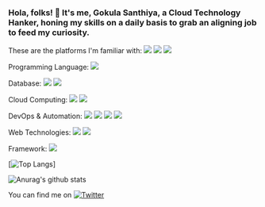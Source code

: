 
### Hola, folks! 👋 It's me, Gokula Santhiya, a Cloud Technology Hanker, honing my skills on a daily basis to grab an aligning job to feed my curiosity. 
These are the platforms I'm familiar with:
![](https://img.shields.io/badge/<OS>-<Linux>-<yellow>)
![](https://img.shields.io/badge/Ubuntu-<Python>informational?style=flat&logo=data:#3776AB;base64,<Python>)
![](https://img.shields.io/badge/Windows-<Python>informational?style=flat&logo=data:#3776AB;base64,<Python>)

Programming Language:
![](https://img.shields.io/badge/Python-<Python>informational?style=flat&logo=data:#3776AB;base64,<Python>)

Database:
![](https://img.shields.io/badge/MySQL-<Python>informational?style=flat&logo=data:#3776AB;base64,<Python>)
![](https://img.shields.io/badge/Oracle-<Python>informational?style=flat&logo=data:#3776AB;base64,<Python>)

Cloud Computing:
![](https://img.shields.io/badge/AWS-<Python>informational?style=flat&logo=data:#3776AB;base64,<Python>)
![](https://img.shields.io/badge/GCP-<Python>informational?style=flat&logo=data:#3776AB;base64,<Python>)

DevOps & Automation:
![](https://img.shields.io/badge/Terraform-<Python>informational?style=flat&logo=data:#3776AB;base64,<Python>)
![](https://img.shields.io/badge/Ansible-<Python>informational?style=flat&logo=data:#3776AB;base64,<Python>)
![](https://img.shields.io/badge/Git-<Python>informational?style=flat&logo=data:#3776AB;base64,<Python>)
![](https://img.shields.io/badge/CircleCi-<Python>informational?style=flat&logo=data:#3776AB;base64,<Python>)

Web Technologies:
![](https://img.shields.io/badge/HTML-<Python>informational?style=flat&logo=data:#3776AB;base64,<Python>)
![](https://img.shields.io/badge/CSS-<Python>informational?style=flat&logo=data:#3776AB;base64,<Python>)

Framework:
![](https://img.shields.io/badge/Flask-<Python>informational?style=flat&logo=data:#3776AB;base64,<Python>)

<!--
**gokulasanthiya29/gokulasanthiya29** is a ✨ _special_ ✨ repository because its `README.md` (this file) appears on your GitHub profile.

Here are some ideas to get you started:

- 🔭 I’m currently working on ...
- 🌱 I’m currently learning ...
- 👯 I’m looking to collaborate on ...
- 🤔 I’m looking for help with ...
- 💬 Ask me about ...
- 📫 How to reach me: ...
- 😄 Pronouns: ...
- ⚡ Fun fact: ...
-->



[![Top Langs](https://github-readme-stats.vercel.app/api/top-langs/?username=gokulasanthiya29&layout=compact&theme=Dracula)]

![Anurag's github stats](https://github-readme-stats.vercel.app/api?username=gokulasanthiya29&show_icons=true&theme=Dracula)




<!-- Actual text -->

You can find me on [![Twitter][1.2]][1]

<!-- Icons -->

[1.2]: http://i.imgur.com/wWzX9uB.png (twitter icon without padding)
[2.2]: https://raw.githubusercontent.com/MartinHeinz/MartinHeinz/master/linkedin-3-16.png (LinkedIn icon without padding)

<!-- Links to your social media accounts -->

[1]: https://twitter.com/SanthiyaGokula





